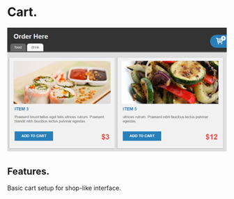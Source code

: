 # Cart.

![example screen](/public/textures/screen.png "Example screenshot")

## Features.

Basic cart setup for shop-like interface.
